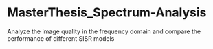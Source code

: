 # MasterThesis_Spectrum-Analysis
Analyze the image quality in the frequency domain and compare the performance of different SISR models
